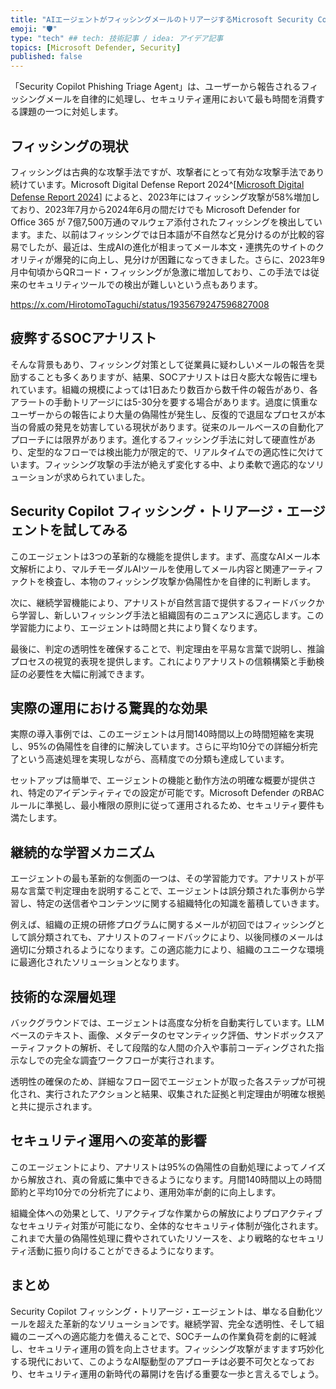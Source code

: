 ```yaml
---
title: "AIエージェントがフィッシングメールのトリアージするMicrosoft Security Copilot フィッシングトリアージ・エージェント"
emoji: "🛡" 
type: "tech" ## tech: 技術記事 / idea: アイデア記事
topics: [Microsoft Defender, Security] 
published: false
---
```


「Security Copilot Phishing Triage Agent」は、ユーザーから報告されるフィッシングメールを自律的に処理し、セキュリティ運用において最も時間を消費する課題の一つに対処します。

## フィッシングの現状

フィッシングは古典的な攻撃手法ですが、攻撃者にとって有効な攻撃手法であり続けています。Microsoft Digital Defense Report 2024^[[Microsoft Digital Defense Report 2024](https://www.microsoft.com/en-us/security/security-insider/threat-landscape/microsoft-digital-defense-report-2024?msockid=0d4bd66716e762e62137c358170d6324)] によると、2023年にはフィッシング攻撃が58%増加しており、2023年7月から2024年6月の間だけでも Microsoft Defender for Office 365 が 7億7,500万通のマルウェア添付されたフィッシングを検出しています。また、以前はフィッシングでは日本語が不自然など見分けるのが比較的容易でしたが、最近は、生成AIの進化が相まってメール本文・連携先のサイトのクオリティが爆発的に向上し、見分けが困難になってきました。さらに、2023年9月中旬頃からQRコード・フィッシングが急激に増加しており、この手法では従来のセキュリティツールでの検出が難しいという点もあります。

https://x.com/HirotomoTaguchi/status/1935679247596827008

## 疲弊するSOCアナリスト

そんな背景もあり、フィッシング対策として従業員に疑わしいメールの報告を奨励することも多くありますが、結果、SOCアナリストは日々膨大な報告に埋もれています。組織の規模によっては1日あたり数百から数千件の報告があり、各アラートの手動トリアージには5-30分を要する場合があります。過度に慎重なユーザーからの報告により大量の偽陽性が発生し、反復的で退屈なプロセスが本当の脅威の発見を妨害している現状があります。従来のルールベースの自動化アプローチには限界があります。進化するフィッシング手法に対して硬直性があり、定型的なフローでは検出能力が限定的で、リアルタイムでの適応性に欠けています。フィッシング攻撃の手法が絶えず変化する中、より柔軟で適応的なソリューションが求められていました。

## Security Copilot フィッシング・トリアージ・エージェントを試してみる

このエージェントは3つの革新的な機能を提供します。まず、高度なAIメール本文解析により、マルチモーダルAIツールを使用してメール内容と関連アーティファクトを検査し、本物のフィッシング攻撃か偽陽性かを自律的に判断します。

次に、継続学習機能により、アナリストが自然言語で提供するフィードバックから学習し、新しいフィッシング手法と組織固有のニュアンスに適応します。この学習能力により、エージェントは時間と共により賢くなります。

最後に、判定の透明性を確保することで、判定理由を平易な言葉で説明し、推論プロセスの視覚的表現を提供します。これによりアナリストの信頼構築と手動検証の必要性を大幅に削減できます。

## 実際の運用における驚異的な効果

実際の導入事例では、このエージェントは月間140時間以上の時間短縮を実現し、95%の偽陽性を自律的に解決しています。さらに平均10分での詳細分析完了という高速処理を実現しながら、高精度での分類も達成しています。

セットアップは簡単で、エージェントの機能と動作方法の明確な概要が提供され、特定のアイデンティティでの設定が可能です。Microsoft Defender のRBACルールに準拠し、最小権限の原則に従って運用されるため、セキュリティ要件も満たします。

## 継続的な学習メカニズム

エージェントの最も革新的な側面の一つは、その学習能力です。アナリストが平易な言葉で判定理由を説明することで、エージェントは誤分類された事例から学習し、特定の送信者やコンテンツに関する組織特化の知識を蓄積していきます。

例えば、組織の正規の研修プログラムに関するメールが初回ではフィッシングとして誤分類されても、アナリストのフィードバックにより、以後同様のメールは適切に分類されるようになります。この適応能力により、組織のユニークな環境に最適化されたソリューションとなります。

## 技術的な深層処理

バックグラウンドでは、エージェントは高度な分析を自動実行しています。LLMベースのテキスト、画像、メタデータのセマンティック評価、サンドボックスアーティファクトの解析、そして段階的な人間の介入や事前コーディングされた指示なしでの完全な調査ワークフローが実行されます。

透明性の確保のため、詳細なフロー図でエージェントが取った各ステップが可視化され、実行されたアクションと結果、収集された証拠と判定理由が明確な根拠と共に提示されます。

## セキュリティ運用への変革的影響

このエージェントにより、アナリストは95%の偽陽性の自動処理によってノイズから解放され、真の脅威に集中できるようになります。月間140時間以上の時間節約と平均10分での分析完了により、運用効率が劇的に向上します。

組織全体への効果として、リアクティブな作業からの解放によりプロアクティブなセキュリティ対策が可能になり、全体的なセキュリティ体制が強化されます。これまで大量の偽陽性処理に費やされていたリソースを、より戦略的なセキュリティ活動に振り向けることができるようになります。

## まとめ

Security Copilot フィッシング・トリアージ・エージェントは、単なる自動化ツールを超えた革新的なソリューションです。継続学習、完全な透明性、そして組織のニーズへの適応能力を備えることで、SOCチームの作業負荷を劇的に軽減し、セキュリティ運用の質を向上させます。フィッシング攻撃がますます巧妙化する現代において、このようなAI駆動型のアプローチは必要不可欠となっており、セキュリティ運用の新時代の幕開けを告げる重要な一歩と言えるでしょう。
